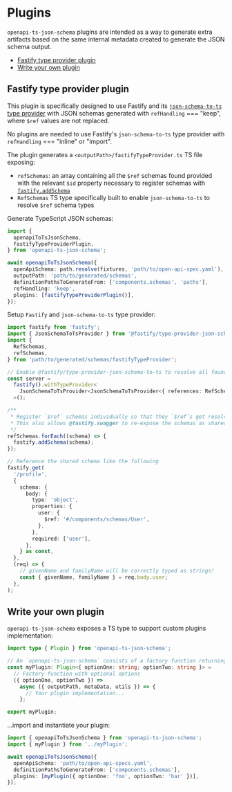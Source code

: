 # Plugins

`openapi-ts-json-schema` plugins are intended as a way to generate extra artifacts based on the same internal metadata created to generate the JSON schema output.

- [Fastify type provider plugin](#fastify-type-provider-plugin)
- [Write your own plugin](#write-your-own-plugin)

## Fastify type provider plugin

This plugin is specifically designed to use Fastify and its [`json-schema-to-ts` type provider](https://github.com/fastify/fastify-type-provider-json-schema-to-ts) with JSON schemas generated with `refHandling` === "keep", where `$ref` values are not replaced.

No plugins are needed to use Fastify's `json-schema-to-ts` type provider with `refHandling` === "inline" or "import".

The plugin generates a `<outputPath>/fastifyTypeProvider.ts` TS file exposing:

- `refSchemas`: an array containing all the `$ref` schemas found provided with the relevant `$id` property necessary to register schemas with [`fastify.addSchema`](https://fastify.dev/docs/latest/Reference/Server/#addschema)
- `RefSchemas` TS type specifically built to enable `json-schema-to-ts` to resolve `$ref` schema types

Generate TypeScript JSON schemas:

```ts
import {
  openapiToTsJsonSchema,
  fastifyTypeProviderPlugin,
} from 'openapi-ts-json-schema';

await openapiToTsJsonSchema({
  openApiSchema: path.resolve(fixtures, 'path/to/open-api-spec.yaml'),
  outputPath: 'path/to/generated/schemas',
  definitionPathsToGenerateFrom: ['components.schemas', 'paths'],
  refHandling: 'keep',
  plugins: [fastifyTypeProviderPlugin()],
});
```

Setup `Fastify` and `json-schema-to-ts` type provider:

```ts
import fastify from 'fastify';
import { JsonSchemaToTsProvider } from '@fastify/type-provider-json-schema-to-ts';
import {
  RefSchemas,
  refSchemas,
} from 'path/to/generated/schemas/fastifyTypeProvider';

// Enable @fastify/type-provider-json-schema-to-ts to resolve all found `$ref` schema types
const server =
  fastify().withTypeProvider<
    JsonSchemaToTsProvider<JsonSchemaToTsProvider<{ references: RefSchemas }>>
  >();

/**
 * Register `$ref` schemas individually so that they `$ref`s get resolved runtime.
 * This also allows @fastify.swagger to re-expose the schemas as shared components.
 */
refSchemas.forEach((schema) => {
  fastify.addSchema(schema);
});

// Reference the shared schema like the following
fastify.get(
  '/profile',
  {
    schema: {
      body: {
        type: 'object',
        properties: {
          user: {
            $ref: '#/components/schemas/User',
          },
        },
        required: ['user'],
      },
    } as const,
  },
  (req) => {
    // givenName and familyName will be correctly typed as strings!
    const { givenName, familyName } = req.body.user;
  },
);
```

## Write your own plugin

`openapi-ts-json-schema` exposes a TS type to support custom plugins implementation:

```ts
import type { Plugin } from 'openapi-ts-json-schema';

// An `openapi-ts-json-schema` consists of a factory function returning an async function
const myPlugin: Plugin<{ optionOne: string; optionTwo: string }> =
  // Factory function with optional options
  ({ optionOne, optionTwo }) =>
    async ({ outputPath, metaData, utils }) => {
      // Your plugin implementation...
    };

export myPlugin;
```

...import and instantiate your plugin:

```ts
import { openapiToTsJsonSchema } from 'openapi-ts-json-schema';
import { myPlugin } from '../myPlugin';

await openapiToTsJsonSchema({
  openApiSchema: 'path/to/open-api-specs.yaml',
  definitionPathsToGenerateFrom: ['components.schemas'],
  plugins: [myPlugin({ optionOne: 'foo', optionTwo: 'bar' })],
});
```
